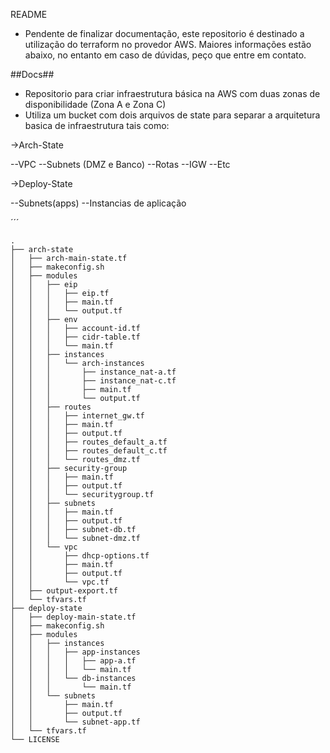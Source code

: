 
README


- Pendente de finalizar documentação, este repositorio é destinado a utilização do terraform no provedor AWS.
Maiores informações estão abaixo, no entanto em caso de dúvidas, peço que entre em contato.


##Docs##
- Repositorio para criar infraestrutura básica na AWS com duas zonas de disponibilidade (Zona A e Zona C)
- Utiliza um bucket com dois arquivos de state para separar a arquitetura basica de infraestrutura tais como:

->Arch-State

--VPC
--Subnets (DMZ e Banco)
--Rotas
--IGW
--Etc


->Deploy-State

--Subnets(apps)
--Instancias de aplicação

´´´


```
.
├── arch-state
│   ├── arch-main-state.tf
│   ├── makeconfig.sh
│   ├── modules
│   │   ├── eip
│   │   │   ├── eip.tf
│   │   │   ├── main.tf
│   │   │   └── output.tf
│   │   ├── env
│   │   │   ├── account-id.tf
│   │   │   ├── cidr-table.tf
│   │   │   └── main.tf
│   │   ├── instances
│   │   │   └── arch-instances
│   │   │       ├── instance_nat-a.tf
│   │   │       ├── instance_nat-c.tf
│   │   │       ├── main.tf
│   │   │       └── output.tf
│   │   ├── routes
│   │   │   ├── internet_gw.tf
│   │   │   ├── main.tf
│   │   │   ├── output.tf
│   │   │   ├── routes_default_a.tf
│   │   │   ├── routes_default_c.tf
│   │   │   └── routes_dmz.tf
│   │   ├── security-group
│   │   │   ├── main.tf
│   │   │   ├── output.tf
│   │   │   └── securitygroup.tf
│   │   ├── subnets
│   │   │   ├── main.tf
│   │   │   ├── output.tf
│   │   │   ├── subnet-db.tf
│   │   │   └── subnet-dmz.tf
│   │   └── vpc
│   │       ├── dhcp-options.tf
│   │       ├── main.tf
│   │       ├── output.tf
│   │       └── vpc.tf
│   ├── output-export.tf
│   └── tfvars.tf
├── deploy-state
│   ├── deploy-main-state.tf
│   ├── makeconfig.sh
│   ├── modules
│   │   ├── instances
│   │   │   ├── app-instances
│   │   │   │   ├── app-a.tf
│   │   │   │   └── main.tf
│   │   │   └── db-instances
│   │   │       └── main.tf
│   │   └── subnets
│   │       ├── main.tf
│   │       ├── output.tf
│   │       └── subnet-app.tf
│   └── tfvars.tf
└── LICENSE

```
